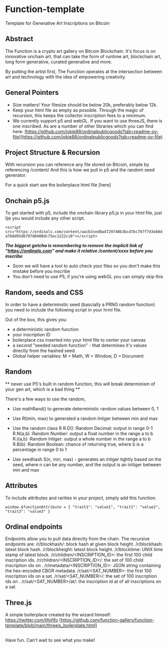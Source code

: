 # Function-template
Template for Generative Art Inscriptions on Bitcoin

## Abstract
The Function is a crypto art gallery on Bitcoin Blockchain.
It's focus is on innovative onchain art, that can take the form of runtime art, blockchain art, long form generative, curated generative and more. 

By putting the artist first, The Function operates at the intersection
between art and technology with the idea of empowering creativity.

## General Pointers
- Size matters! Your filesize should be below 20k, preferably below 12k.
- Keep your html file as empty as possible. Through the magic of recursion, this keeps the collector inscription fees to a minimum.
- We currently support p5 and webGL. If you want to use threeJS, there is one inscribed. As are a number of other libraries which you can find here: [https://github.com/jokie88/ordinalpublicgoods?tab=readme-ov-file](https://github.com/jokie88/ordinalpublicgoods?tab=readme-ov-file)

## Project Structure & Recursion
With recursion you can reference any file stored on Bitcoin, simple by referencing /content/<inscriptionId>
And this is how we pull in p5 and the random seed generator.

For a quick start see the boilerplace html file [here]

## Onchain p5.js
To get started with p5, include the onchain library p5.js in your html file, just lije you would include any other script. 

`<script src="https://ordinals.com/content/aacb3ced0a4729740b3bcd7bc787f7d3eb8da7b8d95d6797d8400dc75ec1222ci0"></script>`

***The biggest gotcha is remembering to remove the implicit link of "https://ordinals.com" and make it relative /content/xxxx before you inscribe***

- Soon we will have a tool to auto check your files so you don't make this mistake before you inscribe
- You don't need to use P5, if you're using webGL you can simply skip this

## Random, seeds and CSS 
In order to have a determinstic seed (bascially a PRNG random function) you need to include the following script in your hrml file. 

<script src="https://ordinals.com/content/468ed32abc461867eb94aed96b4cf785bae8704845b00a982607d8f98245d7f6i0"></script>


Out of the box, this gives you:
- a deterministic random function
- your inscription ID
- boilerplace css inserted into your html file to center your canvas
- a second "seeded random function" - that determines it's values directly from the hashed seed
- Global helper variables: M = Math, W = Window, D = Document

## Random

** never use P5's built in random function, this will break determinism of your gen art, which is a bad thing **

There's a few ways to use the random, 

- Use mathRand() to generate deterministic random values between 0, 1

- Use RI(min, max) to generated a random Intiger between min and max

- Use the random class R
  R.D()       :Random Decimal:   output in range 0-1
  R.N(a,b)    :Random Number:    output a float number in the range a to b 
  R.I(a,b)    :Random Intiger:   output a whole number in the range a to b 
  R.B(b)      :Random Boolean:   chance of returning true, where b is a percentage in range 0 to 1

- Use seedhash S(n, min, max) - generates an intiger tightly based on the seed, where n can be any number, and the output is an initiger between min and max

## Attributes
To include attributes and rarities in your project, simply add this function:

`window.$functionAttribute = {
 "trait1": "value1",
 "trait2": "value2",
 "trait3": "value3"
}`

## Ordinal endpoints

Endpoints allow you to pull data directly from the chain. The recursive endpoints are:
/r/blockhash/<HEIGHT>: block hash at given block height.
/r/blockhash: latest block hash.
/r/blockheight: latest block height.
/r/blocktime: UNIX time stamp of latest block.
/r/children/<INSCRIPTION_ID>: the first 100 child inscription ids.
/r/children/<INSCRIPTION_ID>/<PAGE>: the set of 100 child inscription ids on <PAGE>.
/r/metadata/<INSCRIPTION_ID>: JSON string containing the hex-encoded CBOR metadata.
/r/sat/<SAT_NUMBER>: the first 100 inscription ids on a sat.
/r/sat/<SAT_NUMBER>/<PAGE>: the set of 100 inscription ids on <PAGE>.
/r/sat/<SAT_NUMBER>/at/<INDEX>: the inscription id at <INDEX> of all inscriptions on a sat.

## Three.js

A simple boilerplace created by the wizard himself: https://twitter.com/lifofifo
[https://github.com/function-gallery/function-template/blob/main/threejs_boilerplate.html]

##
Have fun. Can't wait to see what you make!

